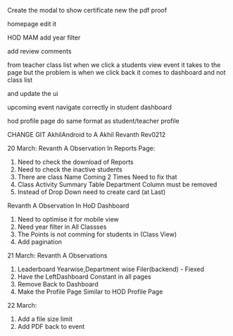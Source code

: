Create the modal to show certificate new the pdf proof 


<!-- #teacher profile -> class assigned should be section name -->

<!-- #teacher profile remove Teacher ID from bottom -->

<!-- #student dashboard ->upcoming events backbutton -->

<!-- #teacher dashboard events list Invalid Date -->

homepage edit it

HOD MAM add year filter

add review comments

from teacher class list when we click a students view event it takes to the page but the problem is when we click back it comes to dashboard and not class list

<!-- student upcoming event back button  -->
and update the ui

upcoming event navigate correctly in student dashboard

hod profile page do same format as student/teacher profile

<!-- password show/hide icon -->

<!-- #add upcoming evnts for faculty also  -->


CHANGE GIT
AkhilAndroid to A Akhil
Revanth Rev0212


20 March:
Revanth A Observation In Reports Page:

1. Need to check the download of Reports
2. Need to check the inactive students
3. There are class Name Coming 2 Times Need to fix that
4. Class Activity Summary Table Department Column must be removed
5. Instead of Drop Down need to create card (at Last)

Revanth A Observation In HoD Dashboard

1. Need to optimise it for mobile view
2. Need year filter in All Classses
3. The Points is not comming for students in (Class View)
4. Add pagination


21 March:
Revanth A Observations 
1. Leaderboard Yearwise,Department wise Filer(backend) - Fiexed
2. Have the LeftDashboard Constant in all pages
3. Remove Back to Dashboard
4. Make the Profile Page Similar to HOD Profile Page

22 March:
1. Add a file size limit
2. Add PDF back to event
